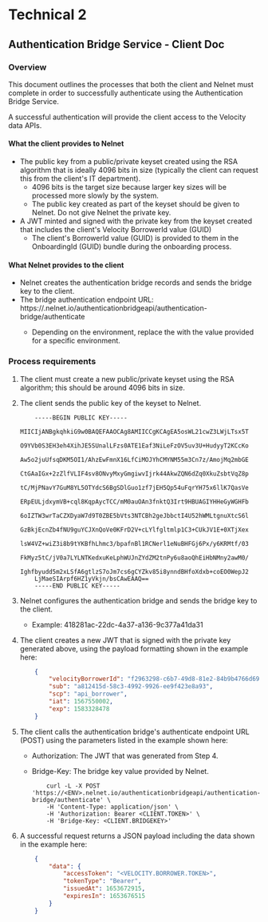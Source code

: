 # Technical 2

## Authentication Bridge Service - Client Doc

### Overview
This document outlines the processes that both the client and Nelnet must complete in order to successfully authenticate using the Authentication
Bridge Service.

A successful authentication will provide the client access to the Velocity data APIs.

#### What the client provides to Nelnet
* The public key from a public/private keyset created using the RSA algorithm that is ideally 4096 bits in size (typically the client can request this
from the client's IT department).
    * 4096 bits is the target size because larger key sizes will be processed more slowly by the system.
    * The public key created as part of the keyset should be given to Nelnet. Do not give Nelnet the private key.
* A JWT minted and signed with the private key from the keyset created that includes the client's Velocity BorrowerId value (GUID)
    * The client's BorrowerId value (GUID) is provided to them in the OnboardingId (GUID) bundle during the onboarding process.

#### What Nelnet provides to the client
* Nelnet creates the authentication bridge records and sends the bridge key to the client.
* The bridge authentication endpoint URL: https://<ENV>.nelnet.io/authenticationbridgeapi/authentication-bridge/authenticate
    * Depending on the environment, replace the <ENV> with the value provided for a specific environment.

### Process requirements
1. The client must create a new public/private keyset using the RSA algorithm; this should be around 4096 bits in size.

2. The client sends the public key of the keyset to Nelnet.

    ``` title="Public Key Example"
        -----BEGIN PUBLIC KEY-----
        MIICIjANBgkqhkiG9w0BAQEFAAOCAg8AMIICCgKCAgEA5osWL21cwZ3LWjLTsx5T
        O9YVb0S3EH3eh4XihJE5SUnalLFzs0ATE1Eaf3NiLeFzOV5uv3U+HudyyT2KCcKo
        Aw5o2juUfsqDKM5OI1/AhzEwFmnX16LfCiMOJYhCMYNM55m3Cn7z/AmojMq2mbGE
        CtGAaIGx+2zZlfVLIF4sv8ONvyMxyGmgiwvIjrk44AkwZQN6dZq0XkuZsbtVqZ8p
        tC/MjPNavY7GuM8YL5OTYdcS6BgSDlGuo1zf7jEH5Qp54uFqrYH75x6llK7QasVe
        ERpEULjdxymVB+cql8KqpAycTCC/mM0auOAn3fnktQ3Irt9HBUAGIYHHeGyWGHFb
        6oIZTW3wrTaCZXDyaW7d9T0ZBE5bVts3NTCBh2geJbbctI4U52hWMLtgnuXtcS6l
        GzBkjEcnZb4fNU9guYCJXnQoVe0KFrD2V+cLYlfgltmlp1C3+CUkJV1E+0XTjXex
        lsW4VZ+wiZ3i8b9tYKBfhLhmc3/bpafnBl1RCNerl1eNuBHFGj6Px/y6KRMtf/03
        FkMyz5tC/jV0a7LYLNTKedxuKeLphWUJnZYdZM2tnPy6u8aoQhEiHbNMny2awM0/
        Ighfbyudd5m2xLSfA6gtlzS7oJm7cs6gCYZkv85i8ynndBHfoXdxb+coEO0WepJ2
        LjMaeSIArpf6HZ1yVkjn/bsCAwEAAQ==
        -----END PUBLIC KEY-----
    ```

3. Nelnet configures the authentication bridge and sends the bridge key to the client.
    * Example: 418281ac-22dc-4a37-a136-9c377a41da31

4. The client creates a new JWT that is signed with the private key generated above, using the payload formatting shown in the example here:

    ``` json title="Minimum JWT Payload"
        {
            "velocityBorrowerId": "f2963298-c6b7-49d8-81e2-84b9b4766d69",
            "sub": "a812415d-58c3-4992-9926-ee9f423e8a93",
            "scp": "api_borrower",
            "iat": 1567550002,
            "exp": 1583328478
        }
    ```

5. The client calls the authentication bridge's authenticate endpoint URL (POST) using the parameters listed in the example shown here:
    * Authorization: The JWT that was generated from Step 4.
    * Bridge-Key: The bridge key value provided by Nelnet.

        ``` hl_lines="1 3 4" title="cURL"
            curl -L -X POST 'https://<ENV>.nelnet.io/authenticationbridgeapi/authentication-bridge/authenticate' \
            -H 'Content-Type: application/json' \
            -H 'Authorization: Bearer <CLIENT.TOKEN>' \
            -H 'Bridge-Key: <CLIENT.BRIDGEKEY>'
        ```

6. A successful request returns a JSON payload including the data shown in the example here:
        
    ``` json title="Response - Status: 201 Created"
        {
            "data": {
                "accessToken": "<VELOCITY.BORROWER.TOKEN>",
                "tokenType": "Bearer",
                "issuedAt": 1653672915,
                "expiresIn": 1653676515
            }
        }
    ```